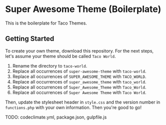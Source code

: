 # Super Awesome Theme (Boilerplate)

This is the boilerplate for Taco Themes.

## Getting Started

To create your own theme, download this repository. For the next steps, let's assume your theme should be called `Taco World`.

1. Rename the directory to `taco-world`.
2. Replace all occurrences of `super-awesome-theme` with `taco-world`.
3. Replace all occurrences of `SUPER_AWESOME_THEME` with `TACO_WORLD`.
4. Replace all occurrences of `super_awesome_theme` with `taco_world`.
5. Replace all occurrences of `Super_Awesome_Theme` with `Taco_World`.
6. Replace all occurrences of `Super Awesome Theme` with `Taco World`.

Then, update the stylesheet header in `style.css` and the version number in `functions.php` with your own information. Then you're good to go!

TODO: codeclimate.yml, package.json, gulpfile.js
